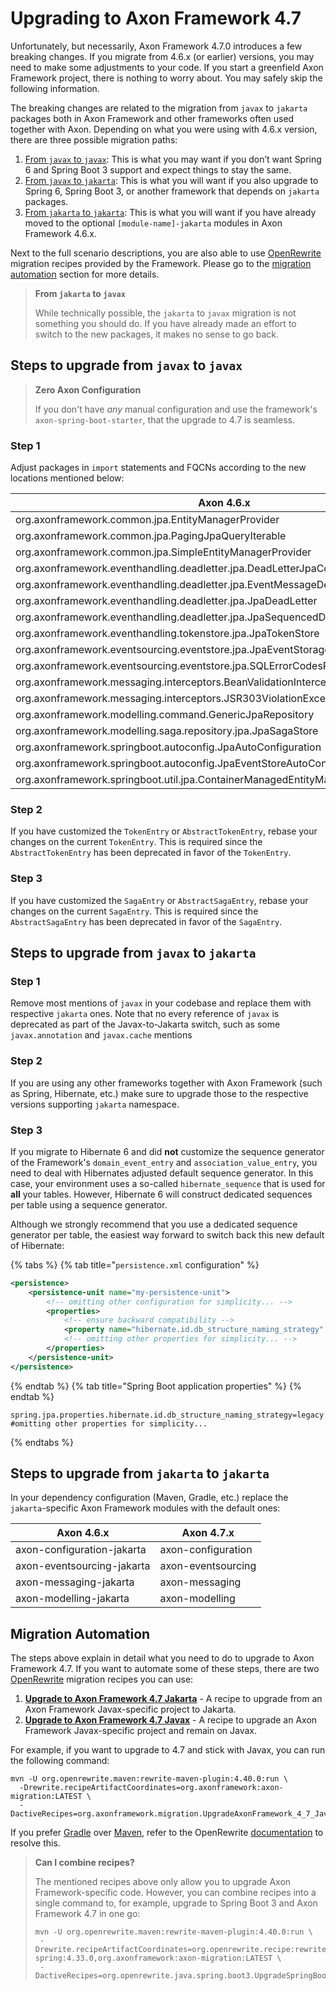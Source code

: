 # Upgrading to Axon Framework 4.7

Unfortunately, but necessarily, Axon Framework 4.7.0 introduces a few breaking changes.
If you migrate from 4.6.x (or earlier) versions, you may need to make some adjustments to your code.
If you start a greenfield Axon Framework project, there is nothing to worry about.
You may safely skip the following information.

The breaking changes are related to the migration from `javax` to `jakarta` packages both in Axon Framework and other
frameworks often used together with Axon.
Depending on what you were using with 4.6.x version, there are three possible migration paths:

1. [From `javax` to `javax`](#steps-to-upgrade-from-javax-to-javax): 
   This is what you may want if you don’t want Spring 6 and Spring Boot 3 support and expect things to stay the same.
2. [From `javax` to `jakarta`](#steps-to-upgrade-from-javax-to-jakarta): 
   This is what you will want if you also upgrade to Spring 6, Spring Boot 3, or another framework that depends on `jakarta` packages.
3. [From `jakarta` to `jakarta`](#steps-to-upgrade-from-jakarta-to-jakarta): 
   This is what you will want if you have already moved to the optional `[module-name]-jakarta` modules in Axon Framework 4.6.x.

Next to the full scenario descriptions, you are also able to use [OpenRewrite](https://github.com/openrewrite) migration recipes provided by the Framework.
Please go to the [migration automation](#migration-automation) section for more details.

> **From `jakarta` to `javax`**
>
> While technically possible, the `jakarta` to `javax` migration is not something you should do.
> If you have already made an effort to switch to the new packages, it makes no sense to go back.

## Steps to upgrade from `javax` to `javax`

> **Zero Axon Configuration**
> 
> If you don't have _any_ manual configuration and use the framework's `axon-spring-boot-starter`, that the upgrade to 4.7 is seamless.

### Step 1

Adjust packages in `import` statements and FQCNs according to the new locations mentioned below:

| Axon 4.6.x                                                                        | Axon 4.7.x                                                                              |
|-----------------------------------------------------------------------------------|-----------------------------------------------------------------------------------------|
| org.axonframework.common.jpa.EntityManagerProvider                                | org.axonframework.common.legacyjpa.EntityManagerProvider                                |
| org.axonframework.common.jpa.PagingJpaQueryIterable                               | org.axonframework.common.legacyjpa.PagingJpaQueryIterable                               |
| org.axonframework.common.jpa.SimpleEntityManagerProvider                          | org.axonframework.common.legacyjpa.SimpleEntityManagerProvider                          |
| org.axonframework.eventhandling.deadletter.jpa.DeadLetterJpaConverter             | org.axonframework.eventhandling.deadletter.legacyjpa.DeadLetterJpaConverter             |
| org.axonframework.eventhandling.deadletter.jpa.EventMessageDeadLetterJpaConverter | org.axonframework.eventhandling.deadletter.legacyjpa.EventMessageDeadLetterJpaConverter |
| org.axonframework.eventhandling.deadletter.jpa.JpaDeadLetter                      | org.axonframework.eventhandling.deadletter.legacyjpa.JpaDeadLetter                      |
| org.axonframework.eventhandling.deadletter.jpa.JpaSequencedDeadLetterQueue        | org.axonframework.eventhandling.deadletter.legacyjpa.JpaSequencedDeadLetterQueue        |
| org.axonframework.eventhandling.tokenstore.jpa.JpaTokenStore                      | org.axonframework.eventhandling.tokenstore.legacyjpa.JpaTokenStore                      |
| org.axonframework.eventsourcing.eventstore.jpa.JpaEventStorageEngine              | org.axonframework.eventsourcing.eventstore.legacyjpa.JpaEventStorageEngine              |
| org.axonframework.eventsourcing.eventstore.jpa.SQLErrorCodesResolver              | org.axonframework.eventsourcing.eventstore.legacyjpa.SQLErrorCodesResolver              |
| org.axonframework.messaging.interceptors.BeanValidationInterceptor                | org.axonframework.messaging.interceptors.legacyvalidation.BeanValidationInterceptor     |
| org.axonframework.messaging.interceptors.JSR303ViolationException                 | org.axonframework.messaging.interceptors.legacyvalidation.JSR303ViolationException      |
| org.axonframework.modelling.command.GenericJpaRepository                          | org.axonframework.modelling.command.legacyjpa.GenericJpaRepository                      |
| org.axonframework.modelling.saga.repository.jpa.JpaSagaStore                      | org.axonframework.modelling.saga.repository.legacyjpa.JpaSagaStore                      |
| org.axonframework.springboot.autoconfig.JpaAutoConfiguration                      | org.axonframework.springboot.autoconfig.legacyjpa.JpaJavaxAutoConfiguration             |
| org.axonframework.springboot.autoconfig.JpaEventStoreAutoConfiguration            | org.axonframework.springboot.autoconfig.legacyjpa.JpaJavaxEventStoreAutoConfiguration   |
| org.axonframework.springboot.util.jpa.ContainerManagedEntityManagerProvider       | org.axonframework.springboot.util.legacyjpa.ContainerManagedEntityManagerProvider       |

### Step 2

If you have customized the `TokenEntry` or `AbstractTokenEntry`, rebase your changes on the current `TokenEntry`.
This is required since the `AbstractTokenEntry` has been deprecated in favor of the `TokenEntry`.

### Step 3

If you have customized the `SagaEntry` or `AbstractSagaEntry`, rebase your changes on the current `SagaEntry`.
This is required since the `AbstractSagaEntry` has been deprecated in favor of the `SagaEntry`.

## Steps to upgrade from `javax` to `jakarta`

### Step 1

Remove most mentions of `javax` in your codebase and replace them with respective `jakarta` ones.
Note that no every reference of `javax` is deprecated as part of the Javax-to-Jakarta switch, such as some `javax.annotation` and `javax.cache` mentions

### Step 2

If you are using any other frameworks together with Axon Framework (such as Spring, Hibernate, etc.) make sure to
upgrade those to the respective versions supporting `jakarta` namespace.

### Step 3

If you migrate to Hibernate 6 and did **not** customize the sequence generator of the Framework's `domain_event_entry`
and `association_value_entry`, you need to deal with Hibernates adjusted default sequence generator.
In this case, your environment uses a so-called `hibernate_sequence` that is used for **all** your tables.
However, Hibernate 6 will construct dedicated sequences per table using a sequence generator.

Although we strongly recommend that you use a dedicated sequence generator per table, the easiest way forward to switch
back this new default of Hibernate:

{% tabs %}
{% tab title="`persistence.xml` configuration" %}

```xml
<persistence>
    <persistence-unit name="my-persistence-unit">
        <!-- omitting other configuration for simplicity... -->
        <properties>
            <!-- ensure backward compatibility -->
            <property name="hibernate.id.db_structure_naming_strategy" value="legacy"/>
            <!-- omitting other properties for simplicity... -->
        </properties>
    </persistence-unit>
</persistence>
```

{% endtab %}
{% tab title="Spring Boot application properties" %}
{% endtab %}

```text
spring.jpa.properties.hibernate.id.db_structure_naming_strategy=legacy
#omitting other properties for simplicity...
```

{% endtabs %}

## Steps to upgrade from `jakarta` to `jakarta`

In your dependency configuration (Maven, Gradle, etc.) replace the `jakarta`-specific Axon Framework modules with the
default ones:

| Axon 4.6.x                 | Axon 4.7.x         |
|----------------------------|--------------------|
| axon-configuration-jakarta | axon-configuration |
| axon-eventsourcing-jakarta | axon-eventsourcing |
| axon-messaging-jakarta     | axon-messaging     |
| axon-modelling-jakarta     | axon-modelling     |

## Migration Automation

The steps above explain in detail what you need to do to upgrade to Axon Framework 4.7.
If you want to automate some of these steps, there are two [OpenRewrite](https://github.com/openrewrite) migration recipes you can use:

1. [**Upgrade to Axon Framework 4.7 Jakarta**](https://github.com/AxonFramework/AxonFramework/blob/master/migration/src/main/resources/META-INF/rewrite/axon-jakarta-47.yml) - A recipe to upgrade from an Axon Framework Javax-specific project to Jakarta.
2. [**Upgrade to Axon Framework 4.7 Javax**](https://github.com/AxonFramework/AxonFramework/blob/master/migration/src/main/resources/META-INF/rewrite/axon-javax-47.yml) - A recipe to upgrade an Axon Framework Javax-specific project and remain on Javax.

For example, if you want to upgrade to 4.7 and stick with Javax, you can run the following command:

```text
mvn -U org.openrewrite.maven:rewrite-maven-plugin:4.40.0:run \
  -Drewrite.recipeArtifactCoordinates=org.axonframework:axon-migration:LATEST \
  -DactiveRecipes=org.axonframework.migration.UpgradeAxonFramework_4_7_Javax
```

If you prefer [Gradle](https://gradle.org/) over [Maven](https://maven.apache.org/), refer to the OpenRewrite [documentation](https://docs.openrewrite.org/running-recipes/running-rewrite-on-a-gradle-project-without-modifying-the-build) to resolve this.

> **Can I combine recipes?**
>
> The mentioned recipes above only allow you to upgrade Axon Framework-specific code.
> However, you can combine recipes into a single command to, for example, upgrade to Spring Boot 3 and Axon Framework 4.7 in one go:
>
> ```text
> mvn -U org.openrewrite.maven:rewrite-maven-plugin:4.40.0:run \
>  -Drewrite.recipeArtifactCoordinates=org.openrewrite.recipe:rewrite-spring:4.33.0,org.axonframework:axon-migration:LATEST \  
>  -DactiveRecipes=org.openrewrite.java.spring.boot3.UpgradeSpringBoot_3_0,org.axonframework.migration.UpgradeAxonFramework_4_7_Jakarta
> ```
